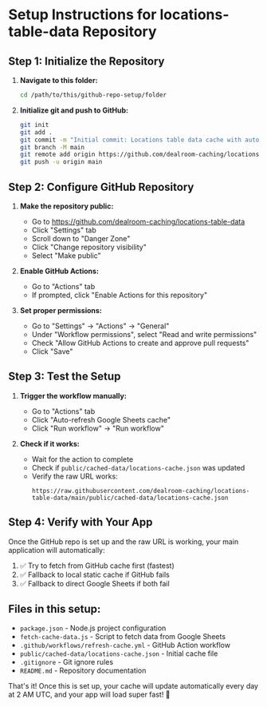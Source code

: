 # Setup Instructions for locations-table-data Repository

## Step 1: Initialize the Repository

1. **Navigate to this folder:**
   ```bash
   cd /path/to/this/github-repo-setup/folder
   ```

2. **Initialize git and push to GitHub:**
   ```bash
   git init
   git add .
   git commit -m "Initial commit: Locations table data cache with automated updates"
   git branch -M main
   git remote add origin https://github.com/dealroom-caching/locations-table-data.git
   git push -u origin main
   ```

## Step 2: Configure GitHub Repository

1. **Make the repository public:**
   - Go to https://github.com/dealroom-caching/locations-table-data
   - Click "Settings" tab
   - Scroll down to "Danger Zone"
   - Click "Change repository visibility"
   - Select "Make public"

2. **Enable GitHub Actions:**
   - Go to "Actions" tab
   - If prompted, click "Enable Actions for this repository"

3. **Set proper permissions:**
   - Go to "Settings" → "Actions" → "General"
   - Under "Workflow permissions", select "Read and write permissions"
   - Check "Allow GitHub Actions to create and approve pull requests"
   - Click "Save"

## Step 3: Test the Setup

1. **Trigger the workflow manually:**
   - Go to "Actions" tab
   - Click "Auto-refresh Google Sheets cache"
   - Click "Run workflow" → "Run workflow"

2. **Check if it works:**
   - Wait for the action to complete
   - Check if `public/cached-data/locations-cache.json` was updated
   - Verify the raw URL works:
     ```
     https://raw.githubusercontent.com/dealroom-caching/locations-table-data/main/public/cached-data/locations-cache.json
     ```

## Step 4: Verify with Your App

Once the GitHub repo is set up and the raw URL is working, your main application will automatically:

1. ✅ Try to fetch from GitHub cache first (fastest)
2. ✅ Fallback to local static cache if GitHub fails  
3. ✅ Fallback to direct Google Sheets if both fail

## Files in this setup:

- `package.json` - Node.js project configuration
- `fetch-cache-data.js` - Script to fetch data from Google Sheets
- `.github/workflows/refresh-cache.yml` - GitHub Action workflow
- `public/cached-data/locations-cache.json` - Initial cache file
- `.gitignore` - Git ignore rules
- `README.md` - Repository documentation

That's it! Once this is set up, your cache will update automatically every day at 2 AM UTC, and your app will load super fast! 🚀
